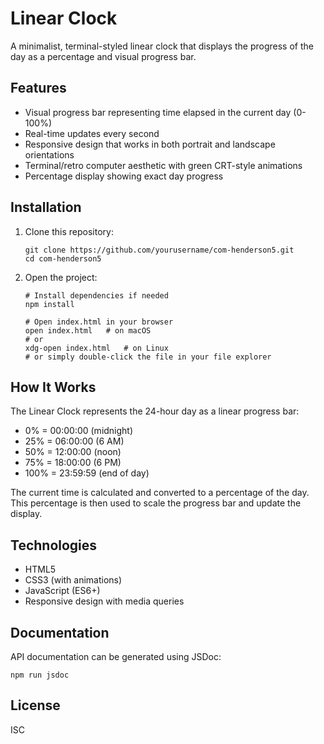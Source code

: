 # Linear Clock

A minimalist, terminal-styled linear clock that displays the progress of the day as a percentage and visual progress bar.

## Features

- Visual progress bar representing time elapsed in the current day (0-100%)
- Real-time updates every second
- Responsive design that works in both portrait and landscape orientations
- Terminal/retro computer aesthetic with green CRT-style animations
- Percentage display showing exact day progress

## Installation

1. Clone this repository:
   ```
   git clone https://github.com/yourusername/com-henderson5.git
   cd com-henderson5
   ```

2. Open the project:
   ```
   # Install dependencies if needed
   npm install
   
   # Open index.html in your browser
   open index.html   # on macOS
   # or
   xdg-open index.html   # on Linux
   # or simply double-click the file in your file explorer
   ```

## How It Works

The Linear Clock represents the 24-hour day as a linear progress bar:

- 0% = 00:00:00 (midnight)
- 25% = 06:00:00 (6 AM)
- 50% = 12:00:00 (noon)
- 75% = 18:00:00 (6 PM)
- 100% = 23:59:59 (end of day)

The current time is calculated and converted to a percentage of the day. This percentage is then used to scale the progress bar and update the display.

## Technologies

- HTML5
- CSS3 (with animations)
- JavaScript (ES6+)
- Responsive design with media queries

## Documentation

API documentation can be generated using JSDoc:

```
npm run jsdoc
```

## License

ISC
